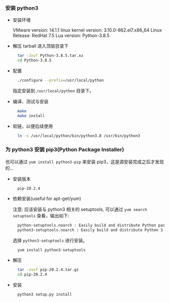 
### 安装 python3

- 安装环境

    VMware version:         14.1.1
    linux kernel version:   3.10.0-862.el7.x86_64
    Linux Release:          RedHat 7.5
    Lua version:            Python-3.8.5

- 解压 tarball 进入顶层目录下
  ```sh
    tar -Jxvf Python-3.8.5.tar.xz
    cd Python-3.8.5
  ```

- 配置
  ```sh
    ./configure --prefix=/usr/local/python
  ```
  指定安装到 `/usr/local/python` 目录下。

- 编译、测试与安装
  ```sh
    make
    make install
  ```

- 软链，以便后续使用
  ```sh
    ln -s /usr/local/python/bin/python3.8 /usr/bin/python3
  ```


### 为 python3 安装 pip3(Python Package Installer)

也可以通过 `yum install python3-pip` 来安装 pip3，这是源安装完成之后才发现的...

- 安装版本
  ```
    pip-20.2.4
  ```
  
- 依赖安装(useful for apt-get/yum)
  
  注意: 应该安装与 python3 相关的 setuptools, 可以通过 `yum search setuptools` 查看，输出如下:
  ```sh
    python-setuptools.noarch : Easily build and distribute Python packages
    python3-setuptools.noarch : Easily build and distribute Python 3 packages
  ```
  选择 `python3-setuptools` 进行安装。
  ```sh
    yum install python3-setuptools
  ```
 
- 解压
  ```sh
    tar -zxvf pip-20.2.4.tar.gz
    cd pip-20.2.4
  ```

- 安装
  ```sh
    python3 setup.py install
  ```
